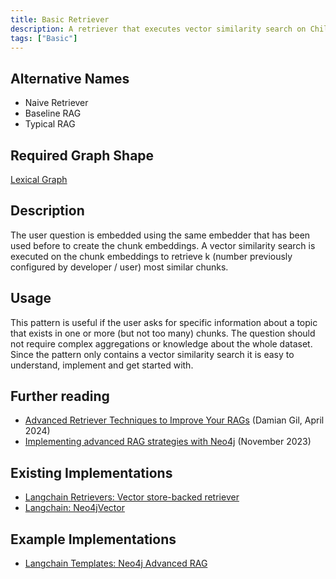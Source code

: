 ```yaml
---
title: Basic Retriever
description: A retriever that executes vector similarity search on Child Chunks but retrieves Parent Chunks.
tags: ["Basic"]
---
```


## Alternative Names

- Naive Retriever
- Baseline RAG
- Typical RAG

## Required Graph Shape

[Lexical Graph](/reference/knowledge-graph/lexical-graph)

## Description

The user question is embedded using the same embedder that has been used before to create the chunk embeddings. A vector similarity search is executed on the chunk embeddings to retrieve k (number previously configured by developer / user) most similar chunks.

## Usage

This pattern is useful if the user asks for specific information about a topic that exists in one or more (but not too many) chunks. The question should not require complex aggregations or knowledge about the whole dataset. Since the pattern only contains a vector similarity search it is easy to understand, implement and get started with.

## Further reading

- [Advanced Retriever Techniques to Improve Your RAGs](https://towardsdatascience.com/advanced-retriever-techniques-to-improve-your-rags-1fac2b86dd61) (Damian Gil, April 2024)
- [Implementing advanced RAG strategies with Neo4j](https://blog.langchain.dev/implementing-advanced-retrieval-rag-strategies-with-neo4j/) (November 2023)

## Existing Implementations

- [Langchain Retrievers: Vector store-backed retriever](https://python.langchain.com/v0.1/docs/modules/data_connection/retrievers/vectorstore/)
- [Langchain: Neo4jVector](https://python.langchain.com/v0.2/docs/integrations/vectorstores/neo4jvector/)

## Example Implementations

- [Langchain Templates: Neo4j Advanced RAG](https://github.com/langchain-ai/langchain/blob/master/templates/neo4j-advanced-rag/neo4j_advanced_rag/retrievers.py)
